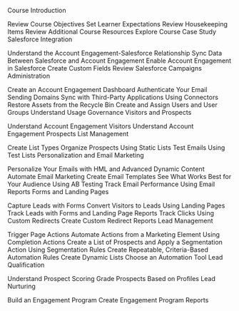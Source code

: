 Course Introduction

Review Course Objectives
Set Learner Expectations
Review Housekeeping Items
Review Additional Course Resources
Explore Course Case Study
Salesforce Integration

Understand the Account Engagement-Salesforce Relationship
Sync Data Between Salesforce and Account Engagement
Enable Account Engagement in Salesforce
Create Custom Fields
Review Salesforce Campaigns
Administration

Create an Account Engagement Dashboard
Authenticate Your Email Sending Domains
Sync with Third-Party Applications Using Connectors
Restore Assets from the Recycle Bin
Create and Assign Users and User Groups
Understand Usage Governance
Visitors and Prospects

Understand Account Engagement Visitors
Understand Account Engagement Prospects
List Management

Create List Types
Organize Prospects Using Static Lists
Test Emails Using Test Lists
Personalization and Email Marketing

Personalize Your Emails with HML and Advanced Dynamic Content
Automate Email Marketing
Create Email Templates
See What Works Best for Your Audience Using AB Testing
Track Email Performance Using Email Reports
Forms and Landing Pages

Capture Leads with Forms
Convert Visitors to Leads Using Landing Pages
Track Leads with Forms and Landing Page Reports
Track Clicks Using Custom Redirects
Create Custom Redirect Reports
Lead Management

Trigger Page Actions
Automate Actions from a Marketing Element Using Completion Actions
Create a List of Prospects and Apply a Segmentation Action Using Segmentation Rules
Create Repeatable, Criteria-Based Automation Rules
Create Dynamic Lists
Choose an Automation Tool
Lead Qualification

Understand Prospect Scoring
Grade Prospects Based on Profiles
Lead Nurturing

Build an Engagement Program
Create Engagement Program Reports


